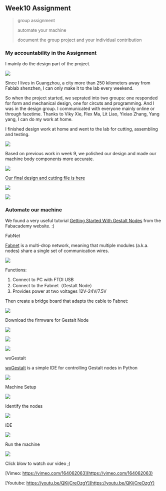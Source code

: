 ## Week10 Assignment

>group assignment
>
>   automate your machine
>
>   document the group project and your individual contribution

### My accountability in the Assignment

I mainly do the design part of the project.

![](http://7xjpra.com1.z0.glb.clouddn.com/week10work.png) 

Since I lives in Guangzhou, a city more than 250 kilometers away from Fablab shenzhen, I can only make it to the lab every weekend. 

So when the project started, we seprated into two groups: one responded for form and mechanical design, one for circuts and programming. And I was in the design group. I communicated with everyone mainly online or through facetime. Thanks to Viky Xie, Flex Ma, Lit Liao, Yixiao Zhang, Yang yang, I can do my work at home.

I finished design work at home and went to the lab for cutting, assembling and testing.

![](http://7xjpra.com1.z0.glb.clouddn.com/fabWeek9design4.png)

Based on previous work in week 9, we polished our design and made our machine body components more accurate.

![](http://7xjpra.com1.z0.glb.clouddn.com/fabWeek10finaldesign.jpg)

[Our final design and cutting file is here](https://app.box.com/s/lzsbto5uoa0dp24zv2q6h37nybopd2dw)

![](http://7xjpra.com1.z0.glb.clouddn.com/WeChat_1467164794.jpeg)

![](http://7xjpra.com1.z0.glb.clouddn.com/fabWeek10u43.jpg)

### Automate our machine

We found a very useful tutorial [Getting Started With Gestalt Nodes](http://archive.fabacademy.org/archives/2016/doc/MachineMakingNotes.html) from the Fabacademy website. :)
 
FabNet

[Fabnet](http://mtm.cba.mit.edu/fabinabox/dev/fabnet/overview.html) is a multi-drop network, meaning that multiple modules (a.k.a. nodes) share a single set of communication wires.

![](http://mtm.cba.mit.edu/fabinabox/dev/fabnet/system.png)

Functions:

1. Connect to PC with FTDI USB
2. Connect to the Fabnet（Gestalt Node）
3. Provides power at two voltages 12V-24V/7.5V
 
Then create a bridge board that adapts the cable to Fabnet:

![](http://7xjpra.com1.z0.glb.clouddn.com/fabWeek10board.png)

 
Download the firmware for Gestalt Node 
 
![](http://7xjpra.com1.z0.glb.clouddn.com/fabWeek10Node.jpg)

![](http://7xjpra.com1.z0.glb.clouddn.com/fabWeek10gestal.jpg)

![](http://7xjpra.com1.z0.glb.clouddn.com/fabWeek10assembly.jpg)

wxGestalt

[wxGestalt](http://archive.fabacademy.org/archives/2016/doc/projects/wxgestalt.html) is a simple IDE for controlling Gestalt nodes in Python
 
![](http://7xjpra.com1.z0.glb.clouddn.com/wxGestalt.png)
 
Machine Setup

![](http://7xjpra.com1.z0.glb.clouddn.com/Machine%20Setup.png)

Identify the nodes

![](http://7xjpra.com1.z0.glb.clouddn.com/Identify%20the%20nodes.jpg)

IDE

![](http://7xjpra.com1.z0.glb.clouddn.com/IDE.png)

Run the machine

![](http://7xjpra.com1.z0.glb.clouddn.com/Run%20the%20machine.png)
 
     
Click blow to watch our video ;)

[Vimeo:  https://vimeo.com/164062063](https://vimeo.com/164062063)

[Youtube: https://youtu.be/QKijCreOzgY](https://youtu.be/QKijCreOzgY)